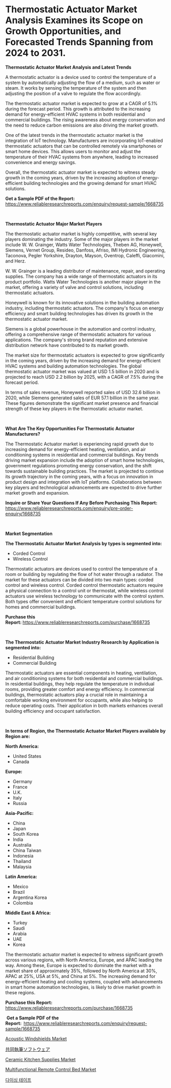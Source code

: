 <p><h1>Thermostatic Actuator Market Analysis Examines its Scope on Growth Opportunities, and Forecasted Trends Spanning from 2024 to 2031.</h1></p><p><strong>Thermostatic Actuator Market Analysis and Latest Trends</strong></p>
<p><p>A thermostatic actuator is a device used to control the temperature of a system by automatically adjusting the flow of a medium, such as water or steam. It works by sensing the temperature of the system and then adjusting the position of a valve to regulate the flow accordingly.</p><p>The thermostatic actuator market is expected to grow at a CAGR of 5.1% during the forecast period. This growth is attributed to the increasing demand for energy-efficient HVAC systems in both residential and commercial buildings. The rising awareness about energy conservation and the need to reduce carbon emissions are also driving the market growth.</p><p>One of the latest trends in the thermostatic actuator market is the integration of IoT technology. Manufacturers are incorporating IoT-enabled thermostatic actuators that can be controlled remotely via smartphones or smart home devices. This allows users to monitor and adjust the temperature of their HVAC systems from anywhere, leading to increased convenience and energy savings.</p><p>Overall, the thermostatic actuator market is expected to witness steady growth in the coming years, driven by the increasing adoption of energy-efficient building technologies and the growing demand for smart HVAC solutions.</p></p>
<p><strong>Get a Sample PDF of the Report:&nbsp;</strong> <a href="https://www.reliableresearchreports.com/enquiry/request-sample/1668735">https://www.reliableresearchreports.com/enquiry/request-sample/1668735</a></p>
<p>&nbsp;</p>
<p><strong>Thermostatic Actuator Major Market Players</strong></p>
<p><p>The thermostatic actuator market is highly competitive, with several key players dominating the industry. Some of the major players in the market include W. W. Grainger, Watts Water Technologies, Theben AG, Honeywell, Siemens, Vernet Group, Resideo, Danfoss, Afriso, IMI Hydronic Engineering, Taconova, Pegler Yorkshire, Drayton, Mayson, Oventrop, Caleffi, Giacomini, and Herz.</p><p>W. W. Grainger is a leading distributor of maintenance, repair, and operating supplies. The company has a wide range of thermostatic actuators in its product portfolio. Watts Water Technologies is another major player in the market, offering a variety of valve and control solutions, including thermostatic actuators.</p><p>Honeywell is known for its innovative solutions in the building automation industry, including thermostatic actuators. The company's focus on energy efficiency and smart building technologies has driven its growth in the thermostatic actuator market.</p><p>Siemens is a global powerhouse in the automation and control industry, offering a comprehensive range of thermostatic actuators for various applications. The company's strong brand reputation and extensive distribution network have contributed to its market growth.</p><p>The market size for thermostatic actuators is expected to grow significantly in the coming years, driven by the increasing demand for energy-efficient HVAC systems and building automation technologies. The global thermostatic actuator market was valued at USD 1.5 billion in 2020 and is projected to reach USD 2.2 billion by 2025, with a CAGR of 7.5% during the forecast period.</p><p>In terms of sales revenue, Honeywell reported sales of USD 32.6 billion in 2020, while Siemens generated sales of EUR 57.1 billion in the same year. These figures demonstrate the significant market presence and financial strength of these key players in the thermostatic actuator market.</p></p>
<p>&nbsp;</p>
<p><strong>What Are The Key Opportunities For Thermostatic Actuator Manufacturers?</strong></p>
<p><p>The Thermostatic Actuator market is experiencing rapid growth due to increasing demand for energy-efficient heating, ventilation, and air conditioning systems in residential and commercial buildings. Key trends driving market expansion include the adoption of smart home technologies, government regulations promoting energy conservation, and the shift towards sustainable building practices. The market is projected to continue its growth trajectory in the coming years, with a focus on innovation in product design and integration with IoT platforms. Collaborations between key players and technological advancements are expected to drive further market growth and expansion.</p></p>
<p><strong>Inquire or Share Your Questions If Any Before Purchasing This Report:</strong> <a href="https://www.reliableresearchreports.com/enquiry/pre-order-enquiry/1668735">https://www.reliableresearchreports.com/enquiry/pre-order-enquiry/1668735</a></p>
<p>&nbsp;</p>
<p><strong>Market Segmentation</strong></p>
<p><strong>The Thermostatic Actuator Market Analysis by types is segmented into:</strong></p>
<p><ul><li>Corded Control</li><li>Wireless Control</li></ul></p>
<p><p>Thermostatic actuators are devices used to control the temperature of a room or building by regulating the flow of hot water through a radiator. The market for these actuators can be divided into two main types: corded control and wireless control. Corded control thermostatic actuators require a physical connection to a control unit or thermostat, while wireless control actuators use wireless technology to communicate with the control system. Both types offer convenient and efficient temperature control solutions for homes and commercial buildings.</p></p>
<p><strong>Purchase this Report:&nbsp;</strong><a href="https://www.reliableresearchreports.com/purchase/1668735">https://www.reliableresearchreports.com/purchase/1668735</a></p>
<p>&nbsp;</p>
<p><strong>The Thermostatic Actuator Market Industry Research by Application is segmented into:</strong></p>
<p><ul><li>Residential Building</li><li>Commercial Building</li></ul></p>
<p><p>Thermostatic actuators are essential components in heating, ventilation, and air conditioning systems for both residential and commercial buildings. In residential buildings, they help regulate the temperature in individual rooms, providing greater comfort and energy efficiency. In commercial buildings, thermostatic actuators play a crucial role in maintaining a comfortable working environment for occupants, while also helping to reduce operating costs. Their application in both markets enhances overall building efficiency and occupant satisfaction.</p></p>
<p>&nbsp;</p>
<p><strong>In terms of Region, the Thermostatic Actuator Market Players available by Region are:</strong></p>
<p>
    <p> <strong> North America: </strong>
        <ul>
            <li>United States</li>
            <li>Canada</li>
        </ul>
        </p> 
    <p> <strong> Europe: </strong>
        <ul>
            <li>Germany</li>
            <li>France</li>
            <li>U.K.</li>
            <li>Italy</li>
            <li>Russia</li>
        </ul>
        </p> 
    <p> <strong> Asia-Pacific: </strong>
        <ul>
            <li>China</li>
            <li>Japan</li>
            <li>South Korea</li>
            <li>India</li>
            <li>Australia</li>
            <li>China Taiwan</li>
            <li>Indonesia</li>
            <li>Thailand</li>
            <li>Malaysia</li>
        </ul>
        </p> 
    <p> <strong> Latin America: </strong>
        <ul>
            <li>Mexico</li>
            <li>Brazil</li>
            <li>Argentina Korea</li>
            <li>Colombia</li>
        </ul>
        </p> 
    <p> <strong> Middle East & Africa: </strong>
        <ul>
            <li>Turkey</li>
            <li>Saudi</li>
            <li>Arabia</li>
            <li>UAE</li>
            <li>Korea</li>
        </ul>
    </p>
    </p>
<p><p>The thermostatic actuator market is expected to witness significant growth across various regions, with North America, Europe, and APAC leading the way. Among these, Europe is expected to dominate the market with a market share of approximately 35%, followed by North America at 30%, APAC at 25%, USA at 5%, and China at 5%. The increasing demand for energy-efficient heating and cooling systems, coupled with advancements in smart home automation technologies, is likely to drive market growth in these regions.</p></p>
<p><strong>Purchase this Report: </strong><a href="https://www.reliableresearchreports.com/purchase/1668735">https://www.reliableresearchreports.com/purchase/1668735</a></p>
<p>&nbsp;<strong>Get a Sample PDF of the Report:&nbsp;&nbsp;</strong><a href="https://www.reliableresearchreports.com/enquiry/request-sample/1668735">https://www.reliableresearchreports.com/enquiry/request-sample/1668735</a></p>
<p><strong></strong></p>
<p><p><a href="https://issuu.com/reportprime-2/docs/acoustic-windshields-market-size-2030.pptx">Acoustic Windshields Market</a></p><p><a href="https://github.com/xnljig2898992/Market-Research-Report-List-1/blob/main/61154239611.md">共同執筆ソフトウェア</a></p><p><a href="https://github.com/irfadac/Market-Research-Report-List-2/blob/main/ceramic-kitchen-supplies-market.md">Ceramic Kitchen Supplies Market</a></p><p><a href="https://github.com/myacatherineblakecaczo9vcsw/Market-Research-Report-List-2/blob/main/multifunctional-remote-control-bed-market.md">Multifunctional Remote Control Bed Market</a></p><p><a href="https://github.com/trmesnao7959541/Market-Research-Report-List-1/blob/main/34961778895.md">다이싱 테이프</a></p></p>
